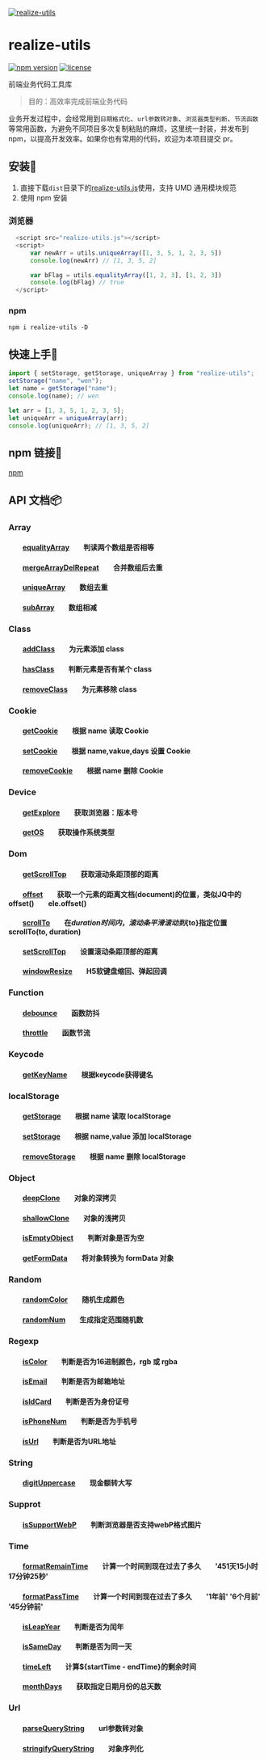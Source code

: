 [![realize-utils](http://oss.tianmasport.com/gx/size/2022-02-23/196/946000020912472064.png)](https://github.com/wenreq/realize-utils)

# realize-utils

[![npm version](https://img.shields.io/static/v1?label=npm&message=v1.1.5&color=blue)](https://www.npmjs.com/package/realize-utils) [![license](https://img.shields.io/static/v1?label=license&message=MIT&color=green)](https://www.npmjs.com/package/realize-utils)

前端业务代码工具库

> 目的：高效率完成前端业务代码

业务开发过程中，会经常用到`日期格式化`、`url参数转对象`、`浏览器类型判断`、`节流函数`等常用函数，为避免不同项目多次复制粘贴的麻烦，这里统一封装，并发布到 npm，以提高开发效率。如果你也有常用的代码，欢迎为本项目提交 pr。

## 安装:wrench:

1. 直接下载`dist`目录下的[realize-utils.js](https://github.com/wenreq/realize-utils/blob/master/dist/realize-utils.js)使用，支持 UMD 通用模块规范
2. 使用 npm 安装

### 浏览器

```js
  <script src="realize-utils.js"></script>
  <script>
      var newArr = utils.uniqueArray([1, 3, 5, 1, 2, 3, 5])
      console.log(newArr) // [1, 3, 5, 2]

      var bFlag = utils.equalityArray([1, 2, 3], [1, 2, 3])
      console.log(bFlag) // true
  </script>
```

### npm

```shell
npm i realize-utils -D
```

## 快速上手:key:

```js
import { setStorage, getStorage, uniqueArray } from "realize-utils";
setStorage("name", "wen");
let name = getStorage("name");
console.log(name); // wen

let arr = [1, 3, 5, 1, 2, 3, 5];
let uniqueArr = uniqueArray(arr);
console.log(uniqueArr); // [1, 3, 5, 2]
```

## npm 链接:link:

[npm](https://www.npmjs.com/package/realize-utils)

## API 文档:package:

### Array
#### &emsp;&emsp;[equalityArray](https://github.com/wenreq/realize-utils/blob/master/src/array/equalityArray.js)&emsp;&emsp;判读两个数组是否相等
#### &emsp;&emsp;[mergeArrayDelRepeat](https://github.com/wenreq/realize-utils/blob/master/src/array/mergeArrayDelRepeat.js)&emsp;&emsp;合并数组后去重
#### &emsp;&emsp;[uniqueArray](https://github.com/wenreq/realize-utils/blob/master/src/array/uniqueArray.js)&emsp;&emsp;数组去重
#### &emsp;&emsp;[subArray](https://github.com/wenreq/realize-utils/blob/master/src/array/subArray.js)&emsp;&emsp;数组相减

### Class
#### &emsp;&emsp;[addClass](https://github.com/wenreq/realize-utils/blob/master/src/class/addClass.js)&emsp;&emsp;为元素添加 class
#### &emsp;&emsp;[hasClass](https://github.com/wenreq/realize-utils/blob/master/src/class/hasClass.js)&emsp;&emsp;判断元素是否有某个 class
#### &emsp;&emsp;[removeClass](https://github.com/wenreq/realize-utils/blob/master/src/class/removeClass.js)&emsp;&emsp;为元素移除 class

### Cookie
#### &emsp;&emsp;[getCookie](https://github.com/wenreq/realize-utils/blob/master/src/cookie/getCookie.js)&emsp;&emsp;根据 name 读取 Cookie
#### &emsp;&emsp;[setCookie](https://github.com/wenreq/realize-utils/blob/master/src/cookie/setCookie.js)&emsp;&emsp;根据 name,vakue,days 设置 Cookie
#### &emsp;&emsp;[removeCookie](https://github.com/wenreq/realize-utils/blob/master/src/cookie/removeCookie.js)&emsp;&emsp;根据 name 删除 Cookie

### Device
#### &emsp;&emsp;[getExplore](https://github.com/wenreq/realize-utils/blob/master/src/device/getExplore.js)&emsp;&emsp;获取浏览器：版本号
#### &emsp;&emsp;[getOS](https://github.com/wenreq/realize-utils/blob/master/src/device/getOS.js)&emsp;&emsp;获取操作系统类型

### Dom
#### &emsp;&emsp;[getScrollTop](https://github.com/wenreq/realize-utils/blob/master/src/dom/getScrollTop.js)&emsp;&emsp;获取滚动条距顶部的距离
#### &emsp;&emsp;[offset](https://github.com/wenreq/realize-utils/blob/master/src/dom/offset.js)&emsp;&emsp;获取一个元素的距离文档(document)的位置，类似JQ中的offset()&emsp;&emsp;ele.offset()
#### &emsp;&emsp;[scrollTo](https://github.com/wenreq/realize-utils/blob/master/src/dom/scrollTo.js)&emsp;&emsp;在${duration}时间内，滚动条平滑滚动到${to}指定位置&emsp;&emsp;scrollTo(to, duration)
#### &emsp;&emsp;[setScrollTop](https://github.com/wenreq/realize-utils/blob/master/src/dom/setScrollTop.js)&emsp;&emsp;设置滚动条距顶部的距离
#### &emsp;&emsp;[windowResize](https://github.com/wenreq/realize-utils/blob/master/src/dom/windowResize.js)&emsp;&emsp;H5软键盘缩回、弹起回调

### Function
#### &emsp;&emsp;[debounce](https://github.com/wenreq/realize-utils/blob/master/src/function/debounce.js)&emsp;&emsp;函数防抖
#### &emsp;&emsp;[throttle](https://github.com/wenreq/realize-utils/blob/master/src/function/throttle.js)&emsp;&emsp;函数节流

### Keycode
#### &emsp;&emsp;[getKeyName](https://github.com/wenreq/realize-utils/blob/master/src/keycode/getKeyName.js)&emsp;&emsp;根据keycode获得键名

### localStorage
#### &emsp;&emsp;[getStorage](https://github.com/wenreq/realize-utils/blob/master/src/storage/index.js)&emsp;&emsp;根据 name 读取 localStorage
#### &emsp;&emsp;[setStorage](https://github.com/wenreq/realize-utils/blob/master/src/storage/index.js)&emsp;&emsp;根据 name,value 添加 localStorage
#### &emsp;&emsp;[removeStorage](https://github.com/wenreq/realize-utils/blob/master/src/storage/index.js)&emsp;&emsp;根据 name 删除 localStorage

### Object
#### &emsp;&emsp;[deepClone](https://github.com/wenreq/realize-utils/blob/master/src/object/deepClone.js)&emsp;&emsp;对象的深拷贝
#### &emsp;&emsp;[shallowClone](https://github.com/wenreq/realize-utils/blob/master/src/object/shallowClone.js)&emsp;&emsp;对象的浅拷贝
#### &emsp;&emsp;[isEmptyObject](https://github.com/wenreq/realize-utils/blob/master/src/object/isEmptyObject.js)&emsp;&emsp;判断对象是否为空
#### &emsp;&emsp;[getFormData](https://github.com/wenreq/realize-utils/blob/master/src/object/getFormData.js)&emsp;&emsp;将对象转换为 formData 对象

### Random
#### &emsp;&emsp;[randomColor](https://github.com/wenreq/realize-utils/blob/master/src/random/randomColor.js)&emsp;&emsp;随机生成颜色
#### &emsp;&emsp;[randomNum](https://github.com/wenreq/realize-utils/blob/master/src/random/randomNum.js)&emsp;&emsp;生成指定范围随机数

### Regexp
#### &emsp;&emsp;[isColor](https://github.com/wenreq/realize-utils/blob/master/src/regexp/isColor.js)&emsp;&emsp;判断是否为16进制颜色，rgb 或 rgba
#### &emsp;&emsp;[isEmail](https://github.com/wenreq/realize-utils/blob/master/src/regexp/isEmail.js)&emsp;&emsp;判断是否为邮箱地址
#### &emsp;&emsp;[isIdCard](https://github.com/wenreq/realize-utils/blob/master/src/regexp/isIdCard.js)&emsp;&emsp;判断是否为身份证号
#### &emsp;&emsp;[isPhoneNum](https://github.com/wenreq/realize-utils/blob/master/src/regexp/isPhoneNum.js)&emsp;&emsp;判断是否为手机号
#### &emsp;&emsp;[isUrl](https://github.com/wenreq/realize-utils/blob/master/src/regexp/isUrl.js)&emsp;&emsp;判断是否为URL地址

### String
#### &emsp;&emsp;[digitUppercase](https://github.com/wenreq/realize-utils/blob/master/src/string/digitUppercase.js)&emsp;&emsp;现金额转大写

### Supprot
#### &emsp;&emsp;[isSupportWebP](https://github.com/wenreq/realize-utils/blob/master/src/support/isSupportWebP.js)&emsp;&emsp;判断浏览器是否支持webP格式图片


### Time
#### &emsp;&emsp;[formatRemainTime](https://github.com/wenreq/realize-utils/blob/master/src/time/formatRemainTime.js)&emsp;&emsp;计算一个时间到现在过去了多久&emsp;&emsp;'451天15小时17分钟25秒'
#### &emsp;&emsp;[formatPassTime](https://github.com/wenreq/realize-utils/blob/master/src/time/formatPassTime.js)&emsp;&emsp;计算一个时间到现在过去了多久&emsp;&emsp;'1年前' '6个月前' '45分钟前'
#### &emsp;&emsp;[isLeapYear](https://github.com/wenreq/realize-utils/blob/master/src/time/isLeapYear.js)&emsp;&emsp;判断是否为闰年
#### &emsp;&emsp;[isSameDay](https://github.com/wenreq/realize-utils/blob/master/src/time/isSameDay.js)&emsp;&emsp;判断是否为同一天
#### &emsp;&emsp;[timeLeft](https://github.com/wenreq/realize-utils/blob/master/src/time/timeLeft.js)&emsp;&emsp;计算${startTime - endTime}的剩余时间
#### &emsp;&emsp;[monthDays](https://github.com/wenreq/realize-utils/blob/master/src/time/monthDays.js)&emsp;&emsp;获取指定日期月份的总天数


### Url
#### &emsp;&emsp;[parseQueryString](https://github.com/wenreq/realize-utils/blob/master/src/url/parseQueryString.js)&emsp;&emsp;url参数转对象
#### &emsp;&emsp;[stringifyQueryString](https://github.com/wenreq/realize-utils/blob/master/src/url/stringifyQueryString.js)&emsp;&emsp;对象序列化